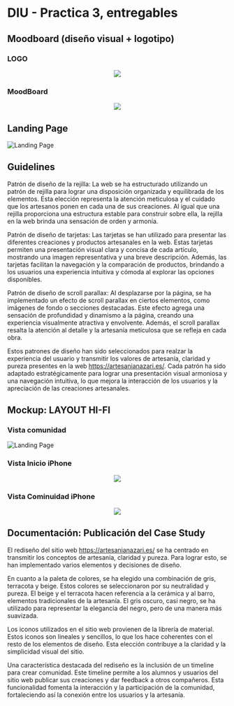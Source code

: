 # DIU - Practica 3, entregables

## Moodboard (diseño visual + logotipo)   

### __LOGO__

<p align="center">
    <img src="./img/logo.svg">
</p>

### __MoodBoard__

<p align="center">
    <img src="./img/moodboard.png">
</p>

## Landing Page

![Landing Page](./img/Landing.png)

## Guidelines

Patrón de diseño de la rejilla: La web se ha estructurado utilizando un patrón de rejilla para lograr una disposición organizada y equilibrada de los elementos. Esta elección representa la atención meticulosa y el cuidado que los artesanos ponen en cada una de sus creaciones. Al igual que una rejilla proporciona una estructura estable para construir sobre ella, la rejilla en la web brinda una sensación de orden y armonía.

Patrón de diseño de tarjetas: Las tarjetas se han utilizado para presentar las diferentes creaciones y productos artesanales en la web. Estas tarjetas permiten una presentación visual clara y concisa de cada artículo, mostrando una imagen representativa y una breve descripción. Además, las tarjetas facilitan la navegación y la comparación de productos, brindando a los usuarios una experiencia intuitiva y cómoda al explorar las opciones disponibles.

Patrón de diseño de scroll parallax: Al desplazarse por la página, se ha implementado un efecto de scroll parallax en ciertos elementos, como imágenes de fondo o secciones destacadas. Este efecto agrega una sensación de profundidad y dinamismo a la página, creando una experiencia visualmente atractiva y envolvente. Además, el scroll parallax resalta la atención al detalle y la artesanía meticulosa que se refleja en cada obra.

Estos patrones de diseño han sido seleccionados para realzar la experiencia del usuario y transmitir los valores de artesanía, claridad y pureza presentes en la web https://artesanianazari.es/. Cada patrón ha sido adaptado estratégicamente para lograr una presentación visual armoniosa y una navegación intuitiva, lo que mejora la interacción de los usuarios y la apreciación de las creaciones artesanales.

## Mockup: LAYOUT HI-FI

### Vista comunidad

![Landing Page](./img/Wireframe.png)

### Vista Inicio iPhone
<p align="center">
    <img src="./img/iPhone14-1.png">
</p>

### Vista Cominuidad iPhone
<p align="center">
    <img src="./img/iPhone14-2.png">
</p>

## Documentación: Publicación del Case Study

El rediseño del sitio web https://artesanianazari.es/ se ha centrado en transmitir los conceptos de artesanía, claridad y pureza. Para lograr esto, se han implementado varios elementos y decisiones de diseño.

En cuanto a la paleta de colores, se ha elegido una combinación de gris, terracota y beige. Estos colores se seleccionaron por su neutralidad y pureza. El beige y el terracota hacen referencia a la cerámica y al barro, elementos tradicionales de la artesanía. El gris oscuro, casi negro, se ha utilizado para representar la elegancia del negro, pero de una manera más suavizada.

Los iconos utilizados en el sitio web provienen de la librería de material. Estos iconos son lineales y sencillos, lo que los hace coherentes con el resto de los elementos de diseño. Esta elección contribuye a la claridad y la simplicidad visual del sitio.

Una característica destacada del rediseño es la inclusión de un timeline para crear comunidad. Este timeline permite a los alumnos y usuarios del sitio web publicar sus creaciones y dar feedback a otros compañeros. Esta funcionalidad fomenta la interacción y la participación de la comunidad, fortaleciendo así la conexión entre los usuarios y la artesanía.